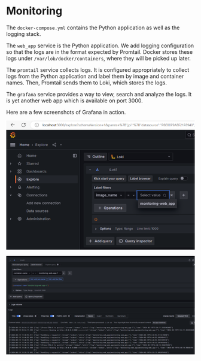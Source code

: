 # Monitoring

The `docker-compose.yml` contains the Python application as well as the logging
stack.

The `web_app` service is the Python application. We add logging configuration so
that the logs are in the format expected by Promtail. Docker stores these logs
under `/var/lob/docker/containers`, where they will be picked up later.

The `promtail` service collects logs. It is configured appropriately to collect
logs from the Python application and label them by image and container names.
Then, Promtail sends them to Loki, which stores the logs.

The `grafana` service provides a way to view, search and analyze the logs. It is
yet another web app which is available on port 3000.

Here are a few screenshots of Grafana in action.

![](./image_name.png)

![](./logs.png)

